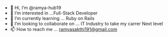 - 👋 Hi, I’m @ramya-hub19
- 👀 I’m interested in ...Full-Stack Developer  
- 🌱 I’m currently learning ... Ruby on Rails  
- 💞️ I’m looking to collaborate on ... IT Industry to take my carrer Next level
- 📫 How to reach me ... ramyasakthi191@gmail.com

<!---
ramya-hub19/ramya-hub19 is a ✨ special ✨ repository because its `README.md` (this file) appears on your GitHub profile.
You can click the Preview link to take a look at your changes.
--->
